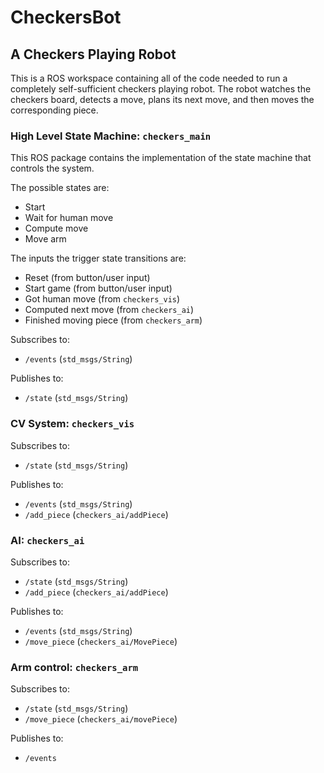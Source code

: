 # CheckersBot
## A Checkers Playing Robot

This is a ROS workspace containing all of the code needed to run a completely self-sufficient checkers playing robot.
The robot watches the checkers board, detects a move, plans its next move, and then moves the corresponding piece.

### High Level State Machine: `checkers_main`
This ROS package contains the implementation of the state machine that controls the system.

The possible states are:
 - Start
 - Wait for human move
 - Compute move
 - Move arm

The inputs the trigger state transitions are:
 - Reset (from button/user input)
 - Start game (from button/user input)
 - Got human move (from `checkers_vis`)
 - Computed next move (from `checkers_ai`)
 - Finished moving piece (from `checkers_arm`)

Subscribes to:
 - `/events` (`std_msgs/String`)

Publishes to:
 - `/state` (`std_msgs/String`)

### CV System: `checkers_vis`

Subscribes to:
 - `/state` (`std_msgs/String`)

Publishes to:
 - `/events` (`std_msgs/String`)
 - `/add_piece` (`checkers_ai/addPiece`)

### AI: `checkers_ai`

Subscribes to:
 - `/state` (`std_msgs/String`)
 - `/add_piece` (`checkers_ai/addPiece`)

Publishes to:
 - `/events` (`std_msgs/String`)
 - `/move_piece` (`checkers_ai/MovePiece`)

### Arm control: `checkers_arm`

Subscribes to:
 - `/state` (`std_msgs/String`)
 - `/move_piece` (`checkers_ai/movePiece`)

Publishes to:
 - `/events`

